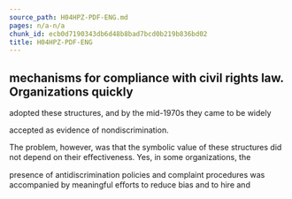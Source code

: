 ```yaml
---
source_path: H04HPZ-PDF-ENG.md
pages: n/a-n/a
chunk_id: ecb0d7190343db6d48b8bad7bcd0b219b836bd02
title: H04HPZ-PDF-ENG
---
```

## mechanisms for compliance with civil rights law. Organizations quickly

adopted these structures, and by the mid-1970s they came to be widely

accepted as evidence of nondiscrimination.

The problem, however, was that the symbolic value of these structures did not depend on their eﬀectiveness. Yes, in some organizations, the

presence of antidiscrimination policies and complaint procedures was accompanied by meaningful eﬀorts to reduce bias and to hire and
